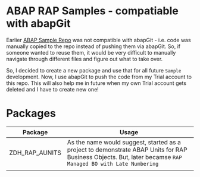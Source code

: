 # ABAP RAP Samples - compatiable with abapGit
Earlier [ABAP Sample Repo](https://github.com/dhananjayhegde/ABAP-RAP-Samples) was not compatible with abapGit - i.e. code was manually copied to the repo instead of pushing them via abapGit. So, if someone wanted to reuse them, it would be very difficult to manually navigate through different files and figure out what to take over.

So, I decided to create a new package and use that for all future `Sample` development.  Now, I use abapGit to push the code from my Trial account to this repo.  This will also help me in future when my own Trial account gets deleted and I have to create new one!

# Packages

| Package        | Usage                                                                                                                                                        |
|----------------|--------------------------------------------------------------------------------------------------------------------------------------------------------------|
| ZDH_RAP_AUNITS | As the name would suggest, started as a project to demonstrate ABAP Units for RAP Business Objects.  But, later becamse `RAP Managed BO with Late Numbering` |
|                |                                                                                                                                                              |

